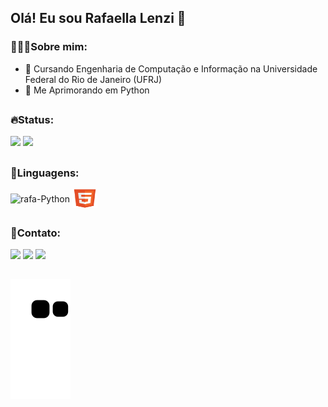 ## Olá! Eu sou Rafaella Lenzi 👋
### 👩🏽‍💻Sobre mim:
- 🔭 Cursando Engenharia de Computação e Informação na Universidade Federal do Rio de Janeiro (UFRJ)
- 🌱 Me Aprimorando em Python

##
### 🔥Status:
<div>
  <a href+"https://github.com/rafaellalenzi">
  <img height="108em" src="https://github-readme-stats.vercel.app/api?username=rafaellalenzi&show_icons=true&theme=tokyonight&include_all_comits=true&count_privae=true"/>
  <img height="108em" src="https://github-readme-stats.vercel.app/api/top-langs/?username=rafaellalenzi&layout=compact&langs_count=16&theme=tokyonight"/> 
</div>

##
### 🔎Linguagens:
<div>
  <img align="center" alt="rafa-Python" width="40" hight="30" src="https://cdn.jsdelivr.net/gh/devicons/devicon/icons/python/python-original.svg" />
  <img align="center" alt="rafa-HTML" height="30" width="40" src="https://raw.githubusercontent.com/devicons/devicon/master/icons/html5/html5-original.svg">
</div>
  
##
### 📩Contato: 
<div>
  <a href="https://www.instagram.com/rafaellalenzii" target="_blank"><img src="https://img.shields.io/badge/Instagram-E4405F?style=for-the-badge&logo=instagram&logoColor=white" target="_blank"></a>
  <a href="mailto:lenzirafaella@gmail.com"><img src="https://img.shields.io/badge/Gmail-D14836?style=for-the-badge&logo=gmail&logoColor=white" target"_blank"></a>  
  <a href="https://www.linkedin.com/in/rafaella-lenzi-4b995a242/"><img src="https://img.shields.io/badge/LinkedIn-0077B5?style=for-the-badge&logo=linkedin&logoColor=white" target"_blank"></a> 
</div>
  
##

![Snake animation](https://github.com/rafaellalenzi/rafaellalenzi/blob/output/github-contribution-grid-snake.svg)
